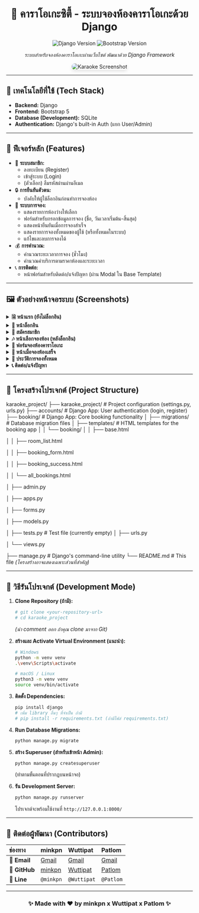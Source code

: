 <h1 align="center">🎤 คาราโอเกะซิตี้ - ระบบจองห้องคาราโอเกะด้วย Django</h1>

<p align="center">
  <img src="https://img.shields.io/badge/Django-4.2%2B-green?logo=django" alt="Django Version">
  <img src="https://img.shields.io/badge/Bootstrap-5.3-purple?logo=bootstrap" alt="Bootstrap Version">
  </p>

<p align="center">
  <em>ระบบสำหรับจองห้องคาราโอเกะผ่านเว็บไซต์ พัฒนาด้วย Django Framework</em>
</p>

<p align="center">
  <img src="https://img2.pic.in.th/pic/unlog_index.png" alt="Karaoke Screenshot" style="max-width: 90%; border-radius: 8px; box-shadow: 0 4px 8px rgba(0,0,0,0.1);" />
</p>

---

## 🧠 เทคโนโลยีที่ใช้ (Tech Stack)

* **Backend:** Django
* **Frontend:** Bootstrap 5
* **Database (Development):** SQLite
* **Authentication:** Django's built-in Auth (แยก User/Admin)

---

## 🚀 ฟีเจอร์หลัก (Features)

* 👤 **ระบบสมาชิก:**
    * ลงทะเบียน (Register)
    * เข้าสู่ระบบ (Login)
    * (ตัวเลือก) ลืมรหัสผ่านผ่านอีเมล
* 🔒 **การยืนยันตัวตน:**
    * บังคับให้ผู้ใช้ล็อกอินก่อนทำการจองห้อง
* 📅 **ระบบการจอง:**
    * แสดงรายการห้องว่างให้เลือก
    * ฟอร์มสำหรับกรอกข้อมูลการจอง (ชื่อ, วันเวลาเริ่มต้น-สิ้นสุด)
    * แสดงหน้ายืนยันเมื่อการจองสำเร็จ
    * แสดงรายการจองทั้งหมดของผู้ใช้ (หรือทั้งหมดในระบบ)
    * แก้ไขและลบการจองได้
* 💰 **การคำนวณ:**
    * คำนวณระยะเวลาการจอง (ชั่วโมง)
    * คำนวณค่าบริการตามราคาห้องและระยะเวลา
* 📞 **การติดต่อ:**
    * หน้าฟอร์มสำหรับติดต่อ/แจ้งปัญหา (ผ่าน Modal ใน Base Template)

---

## 🖼 ตัวอย่างหน้าจอระบบ (Screenshots)

<details>
<summary><strong>🗟 หน้าแรก (ยังไม่ล็อกอิน)</strong></summary>
<img src="https://img2.pic.in.th/pic/unlog_index.png" width="100%" />
</details>

<details>
<summary><strong>🔐 หน้าล็อกอิน</strong></summary>
<img src="https://img5.pic.in.th/file/secure-sv1/loginea5e91541540bc07.png" width="100%" />
</details>

<details>
<summary><strong>📝 สมัครสมาชิก</strong></summary>
<img src="https://img5.pic.in.th/file/secure-sv1/register6791888483ebc4eb.png" width="100%" />
</details>

<details>
<summary><strong>🎶 หน้าเลือกจองห้อง (หลังล็อกอิน)</strong></summary>
<img src="https://img5.pic.in.th/file/secure-sv1/log_index.png" width="100%" />
</details>

<details>
<summary><strong>📝 ฟอร์มจองห้องคาราโอเกะ</strong></summary>
<img src="https://img5.pic.in.th/file/secure-sv1/booking_form.png" width="100%" />
</details>

<details>
<summary><strong>💯 หน้าเมื่อจองห้องเสร็จ</strong></summary>
<img src="https://img5.pic.in.th/file/secure-sv1/booking_success.png" width="100%" />
</details>

<details>
<summary><strong>📜 ประวัติการจองทั้งหมด</strong></summary>
<img src="https://img5.pic.in.th/file/secure-sv1/booking_all.png" width="100%" />
</details>

<details>
<summary><strong>📞 ติดต่อ/แจ้งปัญหา</strong></summary>
<img src="https://img2.pic.in.th/pic/contact4571975733950869.png" width="100%" />
</details>

---

## 🧱 โครงสร้างโปรเจกต์ (Project Structure)
karaoke_project/
├── karaoke_project/      # Project configuration (settings.py, urls.py)
├── accounts/             # Django App: User authentication (login, register)
├── booking/              # Django App: Core booking functionality
│   ├── migrations/       # Database migration files
│   ├── templates/        # HTML templates for the booking app
│   │   └── booking/
│   │       ├── base.html

│   │       ├── room_list.html

│   │       ├── booking_form.html

│   │       ├── booking_success.html

│   │       └── all_bookings.html

│   ├── admin.py

│   ├── apps.py

│   ├── forms.py

│   ├── models.py

│   ├── tests.py          # Test file (currently empty)
│   ├── urls.py

│   └── views.py

├── manage.py             # Django's command-line utility
└── README.md             # This file
*(โครงสร้างอาจแสดงเฉพาะส่วนที่สำคัญ)*

---

## 🚀 วิธีรันโปรเจกต์ (Development Mode)

1.  **Clone Repository (ถ้ามี):**
    ```bash
    # git clone <your-repository-url>
    # cd karaoke_project
    ```
    *(นำ comment ออก ถ้าคุณ clone มาจาก Git)*

2.  **สร้างและ Activate Virtual Environment (แนะนำ):**
    ```bash
    # Windows
    python -m venv venv
    .\venv\Scripts\activate

    # macOS / Linux
    python3 -m venv venv
    source venv/bin/activate
    ```

3.  **ติดตั้ง Dependencies:**
    ```bash
    pip install django
    # เพิ่ม library อื่นๆ ที่จำเป็น ถ้ามี
    # pip install -r requirements.txt (ถ้ามีไฟล์ requirements.txt)
    ```

4.  **Run Database Migrations:**
    ```bash
    python manage.py migrate
    ```

5.  **สร้าง Superuser (สำหรับเข้าหน้า Admin):**
    ```bash
    python manage.py createsuperuser
    ```
    (ทำตามขั้นตอนที่ปรากฏบนหน้าจอ)

6.  **รัน Development Server:**
    ```bash
    python manage.py runserver
    ```
    โปรเจกต์จะพร้อมใช้งานที่ `http://127.0.0.1:8000/`

---

## 💌 ติดต่อผู้พัฒนา (Contributors)

<div align="center">

| ช่องทาง     | minkpn                                                    | Wuttipat                                                          | Patlom                                                  |
| :---------- | :-------------------------------------------------------- | :---------------------------------------------------------------- | :------------------------------------------------------ |
| **📧 Email** | <a href="mailto:minkridsada233@gmail.com">Gmail</a>        | <a href="mailto:wuttipatphuakmaneeo@gmail.com">Gmail</a>             | <a href="mailto:Teeraphat15.km@gmail.com">Gmail</a>      |
| **🔗 GitHub** | <a href="https://github.com/minkpn">minkpn</a>             | <a href="https://github.com/wuttipatphuakmanee">Wuttipat</a>         | <a href="https://github.com/Teerapatkm">Patlom</a>         |
| **💬 Line** | `@minkpn`                                                 | `@Wuttipat`                                                       | `@Patlom`                                               |

</div>

---

<h3 align="center">✨ Made with ❤️ by minkpn x Wuttipat x Patlom ✨</h3>
